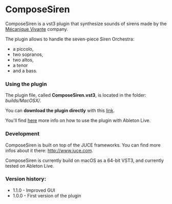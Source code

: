 # ComposeSiren

ComposeSiren is a vst3 plugin that synthesize sounds of sirens made by the [Mécanique Vivante][1] company.

The plugin allows to handle the seven-piece Siren Orchestra:
- a piccolo,
- two sopranos,
- two altos,
- a tenor
- and a bass.


### Using the plugin


The plugin file, called **ComposeSiren.vst3**, is located in the folder: *builds/MacOSX/*.

You can **download the plugin directly** with this [link][2].

You'll find [here][3] more info on how to use the plugin with Ableton Live.

### Development

ComposeSiren is built on top of the JUCE frameworks. You can find more infos about it there: http://www.juce.com.

ComposeSiren is currently build on macOS as a 64-bit VST3, and currently tested on Ableton Live.


### Version history:
- 1.1.0 - Improved GUI
- 1.0.0 - First version of the plugin



[1]: https://www.mecanique-vivante.com/en/the-song-of-the-sirens/the-musical-siren
[2]: https://minhaskamal.github.io/DownGit/#/home?url=https://github.com/patriceguyot/ComposeSiren/tree/master/Builds/MacOSX/ComposeSiren.vst3
[3]: https://help.ableton.com/hc/en-us/sections/202295165-Plug-Ins
